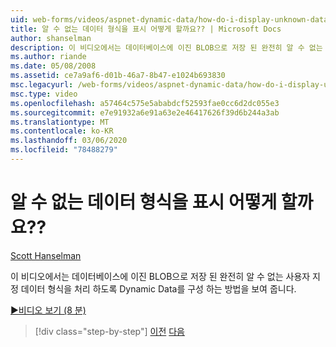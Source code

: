```yaml
---
uid: web-forms/videos/aspnet-dynamic-data/how-do-i-display-unknown-datatypes
title: 알 수 없는 데이터 형식을 표시 어떻게 할까요?? | Microsoft Docs
author: shanselman
description: 이 비디오에서는 데이터베이스에 이진 BLOB으로 저장 된 완전히 알 수 없는 사용자 지정 데이터 형식을 처리 하도록 Dynamic Data를 구성 하는 방법을 보여 줍니다.
ms.author: riande
ms.date: 05/08/2008
ms.assetid: ce7a9af6-d01b-46a7-8b47-e1024b693830
msc.legacyurl: /web-forms/videos/aspnet-dynamic-data/how-do-i-display-unknown-datatypes
msc.type: video
ms.openlocfilehash: a57464c575e5ababdcf52593fae0cc6d2dc055e3
ms.sourcegitcommit: e7e91932a6e91a63e2e46417626f39d6b244a3ab
ms.translationtype: MT
ms.contentlocale: ko-KR
ms.lasthandoff: 03/06/2020
ms.locfileid: "78488279"
---
```

# <a name="how-do-i-display-unknown-datatypes"></a>알 수 없는 데이터 형식을 표시 어떻게 할까요??

[Scott Hanselman](https://github.com/shanselman)

이 비디오에서는 데이터베이스에 이진 BLOB으로 저장 된 완전히 알 수 없는 사용자 지정 데이터 형식을 처리 하도록 Dynamic Data를 구성 하는 방법을 보여 줍니다.

[&#9654;비디오 보기 (8 분)](https://channel9.msdn.com/Blogs/ASP-NET-Site-Videos/how-do-i-display-unknown-datatypes)

> [!div class="step-by-step"]
> [이전](how-do-i-make-custom-pages.md)
> [다음](how-do-i-use-a-dynamiccontrol-in-listview-and-detailsview-controls.md)
